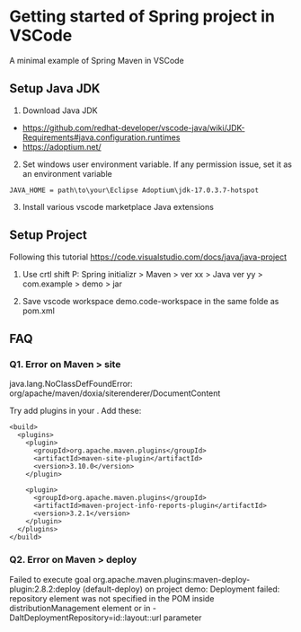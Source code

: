 # Getting started of Spring project in VSCode

A minimal example of Spring Maven in VSCode


## Setup Java JDK
1. Download Java JDK
 - https://github.com/redhat-developer/vscode-java/wiki/JDK-Requirements#java.configuration.runtimes
 - https://adoptium.net/

2. Set windows user environment variable. If any permission issue, set it as an environment variable
```
JAVA_HOME = path\to\your\Eclipse Adoptium\jdk-17.0.3.7-hotspot
```

3. Install various vscode marketplace Java extensions


## Setup Project

Following this tutorial
https://code.visualstudio.com/docs/java/java-project

1. Use crtl shift P: Spring initializr > Maven > ver xx > Java ver yy > com.example > demo > jar 

2. Save vscode workspace demo.code-workspace in the same folde as pom.xml


## FAQ

### Q1. Error on Maven > site
java.lang.NoClassDefFoundError: org/apache/maven/doxia/siterenderer/DocumentContent

Try add plugins in your <build/>. Add these:
```
<build>
  <plugins>
    <plugin>
      <groupId>org.apache.maven.plugins</groupId>
      <artifactId>maven-site-plugin</artifactId>
      <version>3.10.0</version>
    </plugin>

    <plugin>
      <groupId>org.apache.maven.plugins</groupId>
      <artifactId>maven-project-info-reports-plugin</artifactId>
      <version>3.2.1</version>
    </plugin>
  </plugins>
</build>
```

### Q2. Error on Maven > deploy
Failed to execute goal org.apache.maven.plugins:maven-deploy-plugin:2.8.2:deploy (default-deploy) on project demo: Deployment failed: repository element was not specified in the POM inside distributionManagement element or in -DaltDeploymentRepository=id::layout::url parameter 

